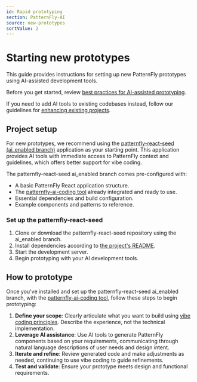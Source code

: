 ```yaml
---
id: Rapid prototyping
section: PatternFly-AI
source: new-prototypes
sortValue: 2
---
```


# Starting new prototypes

This guide provides instructions for setting up new PatternFly prototypes using AI-assisted development tools.

Before you get started, review [best practices for AI-assisted prototyping](/patternfly-ai/rapid-prototyping/rapid-prototyping#best-practices-for-ai-assisted-prototyping).

If you need to add AI tools to existing codebases instead, follow our guidelines for [enhancing existing projects](/patternfly-ai/rapid-prototyping/enhancing-existing-projects).

## Project setup

For new prototypes, we recommend using the [patternfly-react-seed (ai_enabled branch)](https://github.com/patternfly/patternfly-react-seed/tree/ai_enabled) application as your starting point. This application provides AI tools with immediate access to PatternFly context and guidelines, which offers better support for vibe coding.

The patternfly-react-seed ai_enabled branch comes pre-configured with:

- A basic PatternFly React application structure.
- The [patternfly-ai-coding tool](https://github.com/patternfly/patternfly-ai-coding) already integrated and ready to use.
- Essential dependencies and build configuration.
- Example components and patterns to reference.

### Set up the patternfly-react-seed

1. Clone or download the patternfly-react-seed repository using the ai_enabled branch.
2. Install dependencies according to [the project's README](https://github.com/patternfly/patternfly-react-seed/tree/ai_enabled?tab=readme-ov-file#patternfly-seed).
3. Start the development server.
4. Begin prototyping with your AI development tools.

## How to prototype

Once you've installed and set up the patternfly-react-seed ai_enabled branch, with the [patternfly-ai-coding tool](https://github.com/patternfly/patternfly-ai-coding), follow these steps to begin prototyping: 

1. **Define your scope**: Clearly articulate what you want to build using [vibe coding principles](/patternfly-ai/rapid-prototyping/rapid-prototyping#effective-prompting-with-vibe-coding). Describe the experience, not the technical implementation.
2. **Leverage AI assistance**: Use AI tools to generate PatternFly components based on your requirements, communicating through natural language descriptions of user needs and design intent.
3. **Iterate and refine**: Review generated code and make adjustments as needed, continuing to use vibe coding to guide refinements.
4. **Test and validate**: Ensure your prototype meets design and functional requirements.